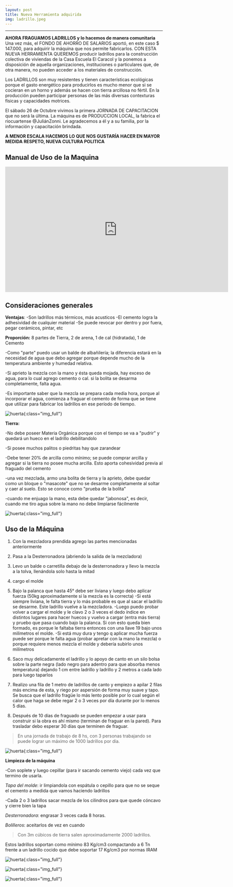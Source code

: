 ```yaml
---
layout: post
title: Nueva Herramienta adquirida
img: ladrillo.jpeg
---
```


---
__AHORA FRAGUAMOS LADRILLOS y lo hacemos de manera comunitaria__
Una vez más, el FONDO DE AHORRO DE SALARIOS aportó, en este caso $ 147.000, para adquirir la máquina que nos permite fabricarlos.
CON ESTA NUEVA HERRAMIENTA QUEREMOS  producir ladrillos para la  construcción colectiva de viviendas de la Casa Escuela El Caracol y la ponemos a disposición de aquella organizaciones, instituciones o particulares que, de otra manera, no pueden acceder a los materiales de construcción.

Los LADRILLOS son muy resistentes y tienen características ecológicas porque el gasto energético para producirlos es mucho menor que si se cocieran en un horno y además se hacen con tierra arcillosa no fértil. En la producción pueden participar personas de las más diversas contexturas físicas y capacidades motrices.

El sábado 26 de Octubre vivimos la primera JORNADA DE CAPACITACION que no será la última. La máquina es de PRODUCCION LOCAL, la fabrica el riocuartense @JuliánZonni. Le agradecemos a él y a su familia, por la información y capacitación brindada.

__A MENOR ESCALA HACEMOS LO QUE NOS GUSTARÍA HACER EN MAYOR MEDIDA
RESPETO, NUEVA CULTURA POLITICA__


## Manual de Uso de la Maquina

  <iframe width="713" height="401" src="https://www.youtube.com/embed/YgKlQcHPN_s" frameborder="0" allow="accelerometer; autoplay; encrypted-media; gyroscope; picture-in-picture" allowfullscreen></iframe>


## Consideraciones generales

__Ventajas__:
-Son ladrillos más térmicos, más acusticos
-El cemento logra la adhesividad de cualquier material
-Se puede revocar por dentro y por fuera, pegar cerámicos, pintar, etc

__Proporción:__ 8 partes de Tierra, 2 de arena, 1 de cal (hidratada), 1 de Cemento

-Como "parte" puedo usar un balde de albañilería; la diferencia estará en la necesidad de agua que debo agregar porque depende mucho de la temperatura ambiente y humedad relativa.

-Si aprieto la mezcla con la mano y ésta queda mojada, hay exceso de agua, para lo cual agrego cemento o cal. si la bolita se desarma completamente, falta agua.

-Es importante saber que la mezcla se prepara cada media hora, porque al incorporar el agua, comienza a fraguar el cemento de forma que se tiene que utilizar para fabricar los ladrillos en ese período de tiempo.

![huerta]({{site.baseurl}}/img/ladrillo2.jpeg){:class="img_full"}  

__Tierra:__

-No debe poseer Materia Orgánica porque con el tiempo se va a "pudrir" y quedará un hueco en el ladrillo debilitandolo

-Si posee muchos palitos o piedritas hay que zarandear

-Debe tener 20% de arcilla como mínimo; se puede comprar arcilla y agregar si la tierra no posee mucha arcilla. Esto aporta cohesividad previa al fraguado del cemento

-una vez mezclada, armo una bolita de tierra y la aprieto, debe quedar como un bloque o "masacote" que no se desarme completamente al soltar y caer al suelo. Esto se conoce como "prueba de la bolita"

-cuando me enjuago la mano, esta debe quedar "jabonosa", es decir, cuando me tiro agua sobre la mano no debe limpiarse fácilmente

![huerta]({{site.baseurl}}/img/ladrillo3.jpeg){:class="img_full"}  

## Uso de la Máquina

1) Con la mezcladora prendida agrego las partes mencionadas anteriormente

2) Pasa a la Desterronadora (abriendo la salida de la mezcladora)

3) Levo un balde o carretilla debajo de la desterronadora y llevo la mezcla a la tolva, llenándola solo hasta la mitad

4) cargo el molde

5) Bajo la palanca que hasta 45° debe ser liviana y luego debo aplicar fuerza (50kg aproximadamente si la mezcla es la correcta)
-Si está siempre liviana, le falta tierra y lo más probable es que al sacar el ladrillo se desarme. Este ladrillo vuelve a la mezcladora.
-Luego puedo probar volver a cargar el molde y le clavo 2 o 3 veces el dedo índice en distintos lugares para hacer huecos y vuelvo a cargar (entra más tierra) y pruebo que pasa cuando bajo la palanca. Si con esto queda bien formado, es porque le faltaba tierra entonces con una llave 19 bajo unos milimetros el molde.
-Si está muy dura y tengo q aplicar mucha fuerza puede ser porque le falta agua (probar apretar con la mano la mezcla) o porque requiere menos mezcla el molde y debería subirlo unos milímetros

6) Saco muy delicadamente el ladrillo y lo apoyo de canto en un silo bolsa sobre la parte negra (lado negro para adentro para que absorba menos temperatura) dejando 1 cm entre ladrillo y ladrillo y 2 metros a cada lado para luego taparlos

7) Realizo una fila de 1 metro de ladrillos de canto y empiezo a apilar 2 filas más encima de esta, y riego por aspersión de forma muy suave y tapo. Se busca que el ladrillo fragüe lo más lento posible por lo cual según el calor que haga se debe regar 2 o 3 veces por día durante por lo menos 5 días.

8) Después de 10 días de fraguado se pueden empezar a usar para construir si la obra es ahí mismo (terminan de fraguar en la pared). Para trasladar debo esperar 30 días que terminen de fraguar.

> En una jornada de trabajo de 8 hs, con 3 personas trabajando se puede lograr un máximo de 1000 ladrillos por día.

![huerta]({{site.baseurl}}/img/ladrillo4.jpeg){:class="img_full"}  

__Limpieza de la máquina__

-Con soplete y luego cepillar (para ir sacando cemento viejo) cada vez que termino de usarla.

_Tapa del molde_: ir limpiandola con espátula o cepillo para que no se seque el cemento a medida que vamos haciendo ladrillos

-Cada 2 o 3 ladrillos sacar mezcla de los cilindros para que quede cóncavo y cierre bien la tapa

_Desterronadora_: engrasar 3 veces cada 8 horas.

_Bolilleros_: aceitarlos de vez en cuando

> Con 3m cúbicos de tierra salen aproximadamente 2000 ladrillos.

Estos ladrillos soportan como mínimo 83 Kg/cm3 compactando a 6 Tn frente a un ladrillo cocido que debe soportar 17 Kg/cm3 por normas IRAM

![huerta]({{site.baseurl}}/img/ladrillo5.jpeg){:class="img_full"}  

![huerta]({{site.baseurl}}/img/ladrillo6.jpeg){:class="img_full"}  

![huerta]({{site.baseurl}}/img/ladrillo7.jpeg){:class="img_full"}  

